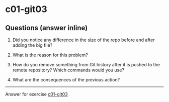 # c01-git03

## Questions (answer inline)

1. Did you notice any difference in the size of the repo before and after adding the big file?


2. What is the reason for this problem?


3. How do you remove something from Git history after it is pushed to the remote repository? Which commands would you use? 


4. What are the consequences of the previous action?

<!-- Don't change anything below this point-->
<!-- Before commiting, remove both commented lines--> 
***
Answer for exercise [c01-git03](https://github.com/devopsacademyau/academy/blob/23cc1dfa31e85651e3cdc1b0ef38da21518841ba/classes/01class/exercises/c01-git03/README.md)